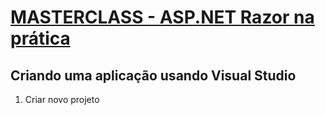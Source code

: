 # [MASTERCLASS - ASP.NET Razor na prática](https://www.youtube.com/watch?v=UNMfTGiAR2c)

## Criando uma aplicação usando Visual Studio

1. Criar novo projeto

<!--
# MASTERCLASS - ASP.NET Razor na prática
## Criando uma aplicação usando Visual Studio
--------------

# MASTERCLASS - ASP.NET Razor na prática
## Criando uma aplicação usando Visual Studio
-->